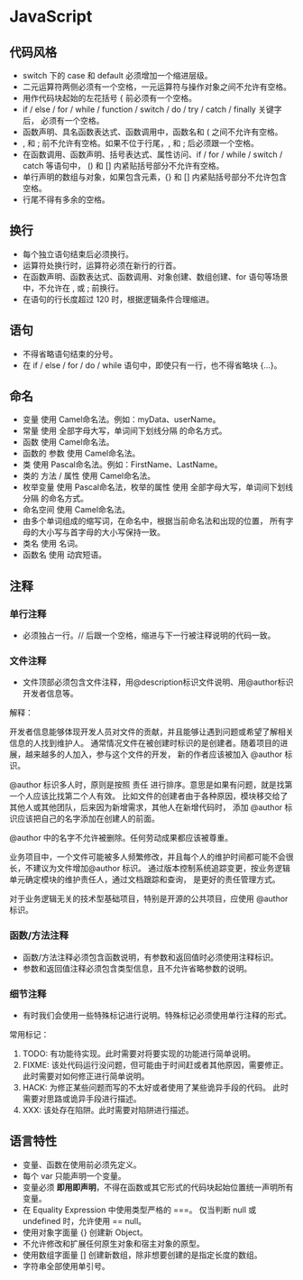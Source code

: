 
# JavaScript

## 代码风格

- switch 下的 case 和 default 必须增加一个缩进层级。
- 二元运算符两侧必须有一个空格，一元运算符与操作对象之间不允许有空格。
- 用作代码块起始的左花括号 { 前必须有一个空格。
- if / else / for / while / function / switch / do / try / catch / finally 关键字后， 必须有一个空格。
- 函数声明、具名函数表达式、函数调用中，函数名和 ( 之间不允许有空格。
- , 和 ; 前不允许有空格。如果不位于行尾，, 和 ; 后必须跟一个空格。
- 在函数调用、函数声明、括号表达式、属性访问、if / for / while / switch / catch 等语句中， () 和 [] 内紧贴括号部分不允许有空格。
- 单行声明的数组与对象，如果包含元素，{} 和 [] 内紧贴括号部分不允许包含空格。
- 行尾不得有多余的空格。

## 换行

- 每个独立语句结束后必须换行。
- 运算符处换行时，运算符必须在新行的行首。
- 在函数声明、函数表达式、函数调用、对象创建、数组创建、for 语句等场景中，不允许在 , 或 ; 前换行。
- 在语句的行长度超过 120 时，根据逻辑条件合理缩进。

## 语句

- 不得省略语句结束的分号。
- 在 if / else / for / do / while 语句中，即使只有一行，也不得省略块 {...}。

## 命名
 
- 变量 使用 Camel命名法。例如：myData、userName。
- 常量 使用 全部字母大写，单词间下划线分隔 的命名方式。
- 函数 使用 Camel命名法。
- 函数的 参数 使用 Camel命名法。
- 类 使用 Pascal命名法。例如：FirstName、LastName。
- 类的 方法 / 属性 使用 Camel命名法。
- 枚举变量 使用 Pascal命名法，枚举的属性 使用 全部字母大写，单词间下划线分隔 的命名方式。
- 命名空间 使用 Camel命名法。
- 由多个单词组成的缩写词，在命名中，根据当前命名法和出现的位置， 所有字母的大小写与首字母的大小写保持一致。
- 类名 使用 名词。
- 函数名 使用 动宾短语。

## 注释

### 单行注释 

- 必须独占一行。// 后跟一个空格，缩进与下一行被注释说明的代码一致。

### 文件注释

- 文件顶部必须包含文件注释，用@description标识文件说明、用@author标识开发者信息等。

解释：

开发者信息能够体现开发人员对文件的贡献，并且能够让遇到问题或希望了解相关信息的人找到维护人。 通常情况文件在被创建时标识的是创建者。随着项目的进展，越来越多的人加入，参与这个文件的开发， 新的作者应该被加入 @author 标识。

@author 标识多人时，原则是按照 责任 进行排序。意思是如果有问题，就是找第一个人应该比找第二个人有效。 比如文件的创建者由于各种原因，模块移交给了其他人或其他团队，后来因为新增需求，其他人在新增代码时， 添加 @author 标识应该把自己的名字添加在创建人的前面。

@author 中的名字不允许被删除。任何劳动成果都应该被尊重。

业务项目中，一个文件可能被多人频繁修改，并且每个人的维护时间都可能不会很长，不建议为文件增加@author 标识。 通过版本控制系统追踪变更，按业务逻辑单元确定模块的维护责任人，通过文档跟踪和查询， 是更好的责任管理方式。

对于业务逻辑无关的技术型基础项目，特别是开源的公共项目，应使用 @author 标识。

### 函数/方法注释

- 函数/方法注释必须包含函数说明，有参数和返回值时必须使用注释标识。
- 参数和返回值注释必须包含类型信息，且不允许省略参数的说明。

### 细节注释

- 有时我们会使用一些特殊标记进行说明。特殊标记必须使用单行注释的形式。

常用标记：

1. TODO: 有功能待实现。此时需要对将要实现的功能进行简单说明。
2. FIXME: 该处代码运行没问题，但可能由于时间赶或者其他原因，需要修正。 此时需要对如何修正进行简单说明。
3. HACK: 为修正某些问题而写的不太好或者使用了某些诡异手段的代码。 此时需要对思路或诡异手段进行描述。
4. XXX: 该处存在陷阱。此时需要对陷阱进行描述。

## 语言特性

- 变量、函数在使用前必须先定义。
- 每个 var 只能声明一个变量。
- 变量必须 **即用即声明**，不得在函数或其它形式的代码块起始位置统一声明所有变量。
- 在 Equality Expression 中使用类型严格的 ===。 仅当判断 null 或 undefined 时，允许使用 == null。
- 使用对象字面量 {} 创建新 Object。
- 不允许修改和扩展任何原生对象和宿主对象的原型。
- 使用数组字面量 [] 创建新数组，除非想要创建的是指定长度的数组。
- 字符串全部使用单引号。
